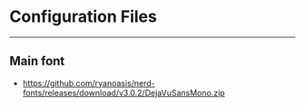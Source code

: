 # Configuration Files

--- 

## Main font
 
- https://github.com/ryanoasis/nerd-fonts/releases/download/v3.0.2/DejaVuSansMono.zip
